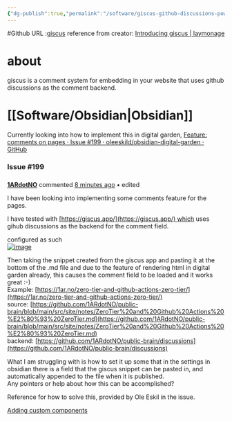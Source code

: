 ```yaml
---
{"dg-publish":true,"permalink":"/software/giscus-github-discussions-powered-comments/","tags":["public"],"noteIcon":"1","created":"2023-08-15T14:20:13.000+02:00","updated":"2023-10-18T10:11:04.566+02:00"}
---
```


#Github 
URL :[giscus](https://giscus.app/)
reference from creator: [Introducing giscus | laymonage](https://laymonage.com/posts/giscus)

# about
giscus is a comment system for embedding in your website that uses github discussions as the comment backend. 

# [[Software/Obsidian\|Obsidian]]

Currently looking into how to implement this in digital garden,
[Feature: comments on pages · Issue #199 · oleeskild/obsidian-digital-garden · GitHub](https://github.com/oleeskild/obsidian-digital-garden/issues/199)

### Issue #199
### 

**[1ARdotNO](https://github.com/1ARdotNO)** commented [8 minutes ago](https://github.com/oleeskild/obsidian-digital-garden/issues/199#issue-1589161268) • edited 

I have been looking into implementing some comments feature for the pages.

I have tested with [https://giscus.app/](https://giscus.app/) which uses gihub discussions as the backend for the comment field.

configured as such  
[![image](/img/user/attachments/image.png)](https://user-images.githubusercontent.com/14344702/219622657-db5a2194-e57e-41e1-9c31-78c16012ed6c.png)

Then taking the snippet created from the giscus app and pasting it at the bottom of the .md file and due to the feature of rendering html in digital garden already, this causes the comment field to be loaded and it works great :-)  
Example: [https://1ar.no/zero-tier-and-github-actions-zero-tier/](https://1ar.no/zero-tier-and-github-actions-zero-tier/)  
source: [https://github.com/1ARdotNO/public-brain/blob/main/src/site/notes/ZeroTier%20and%20Github%20Actions%20%E2%80%93%20ZeroTier.md](https://github.com/1ARdotNO/public-brain/blob/main/src/site/notes/ZeroTier%20and%20Github%20Actions%20%E2%80%93%20ZeroTier.md)  
backend: [https://github.com/1ARdotNO/public-brain/discussions](https://github.com/1ARdotNO/public-brain/discussions)

What I am struggling with is how to set it up some that in the settings in obsidian there is a field that the giscus snippet can be pasted in, and automatically appended to the file when it is published.  
Any pointers or help about how this can be accomplished?

Reference for how to solve this, provided by Ole Eskil in the issue.

[Adding custom components](https://dg-docs.ole.dev/advanced/adding-custom-components)